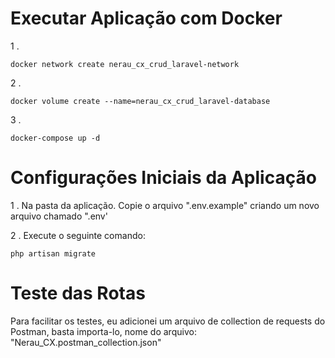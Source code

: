 

# Executar Aplicação com Docker

1 .
```
docker network create nerau_cx_crud_laravel-network
```

2 .
```
docker volume create --name=nerau_cx_crud_laravel-database
```

3 .
```
docker-compose up -d
```


# Configurações Iniciais da Aplicação

1 .
Na pasta da aplicação. Copie o arquivo ".env.example" criando um novo arquivo chamado ".env'

2 .
Execute o seguinte comando:
```
php artisan migrate
```

# Teste das Rotas
Para facilitar os testes, eu adicionei um arquivo de collection de requests do Postman, basta importa-lo, nome do arquivo: "Nerau_CX.postman_collection.json"
